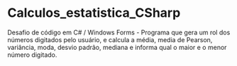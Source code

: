 # Calculos_estatistica_CSharp
Desafio de código em C# / Windows Forms - Programa que gera um rol dos números digitados pelo usuário, e calcula a média, media de Pearson, variância, moda, desvio padrão, mediana e informa qual o maior e o menor número digitado.
